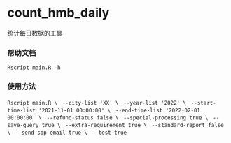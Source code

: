 # count_hmb_daily
统计每日数据的工具

### 帮助文档
`Rscript main.R -h`

### 使用方法
`Rscript main.R \` 
   ` --city-list 'XX' \`
   ` --year-list '2022' \`
   ` --start-time-list '2021-11-01 00:00:00' \`
   ` --end-time-list '2022-02-01 00:00:00' \`
   ` --refund-status false \`
   ` --special-processing true \`
   ` --save-query true \`
   ` --extra-requirement true \`
   ` --standard-report false \`
   ` --send-sop-email true \`
   ` --test true`
